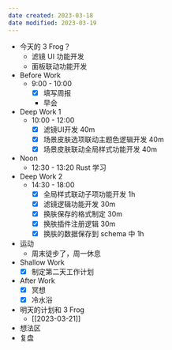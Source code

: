 ```yaml
---
date created: 2023-03-18 
date modified: 2023-03-19
---
```

- 今天的 3 Frog？
	- 滤镜 UI 功能开发
	- 面板联动功能开发
- Before Work
	- 9:00 - 10:00
		- [x] 填写周报
		- 早会
- Deep Work 1
	- 10:00 - 12:00
		- [x] 滤镜UI开发 40m
		- [x] 场景皮肤选项联动主题色逻辑开发 40m
		- [x] 场景皮肤联动全局样式功能开发 40m
- Noon
	- 12:30 - 13:20 Rust 学习
- Deep Work 2
	- 14:30 - 18:00
		- [x] 全局样式联动子项功能开发 1h
		- [x] 滤镜逻辑功能开发 30m
		- [x] 换肤保存的格式制定 30m
		- [x] 换肤插件注册逻辑 30m
		- [x] 换肤的数据保存到 schema 中 1h
- 运动
	- 周末徒步了，周一休息
- Shallow Work
	- [x] 制定第二天工作计划
- After Work
	- [x] 冥想
	- [x] 冷水浴
- 明天的计划和 3 Frog
	- [[2023-03-21]]
- 想法区
- 复盘
